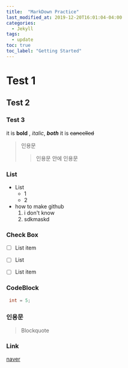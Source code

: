 ```yaml
---
title:  "MarkDown Practice"
last_modified_at: 2019-12-20T16:01:04-04:00
categories: 
  - Jekyll
tags:
  - update
toc: true
toc_label: "Getting Started"
---
```




# Test 1
## Test 2
### Test 3

it is **bold** , *italic*, ***both***
it is ~~cancelled~~

> 인용문
> >인용문 안에 인용문

### List

* List
  * 1
  * 2
* how to make github
  1.  i don't know 
  2. sdkmaskd

### Check Box
 * [ ] List item
 * [ ] List 
 * [ ] List item


### CodeBlock

``` c++
 int = 5;
```
### 인용문
> Blockquote
> 


### Link
[naver](www.naver.com)







